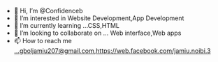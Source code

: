- 👋 Hi, I’m @Confidenceb
- 👀 I’m interested in Website Development,App Development
- 🌱 I’m currently learning ...CSS,HTML
- 💞️ I’m looking to collaborate on ... Web interface,Web apps
- 📫 How to reach me ...gboljamiu207@gmail.com,https://web.facebook.com/jamiu.noibi.3

<!---
Confidenceb/Confidenceb is a ✨ special ✨ repository because its `README.md` (this file) appears on your GitHub profile.
You can click the Preview link to take a look at your changes.
--->
